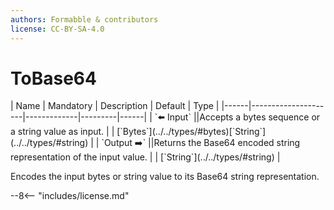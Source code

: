 ```yaml
---
authors: Formabble & contributors
license: CC-BY-SA-4.0
---
```



# ToBase64

<div class="sh-parameters" markdown="1">
| Name | Mandatory | Description | Default | Type |
|------|---------------------|-------------|---------|------|
| `⬅️ Input` ||Accepts a bytes sequence or a string value as input. | | [`Bytes`](../../types/#bytes)[`String`](../../types/#string) |
| `Output ➡️` ||Returns the Base64 encoded string representation of the input value. | | [`String`](../../types/#string) |

</div>

Encodes the input bytes or string value to its Base64 string representation.

--8<-- "includes/license.md"

